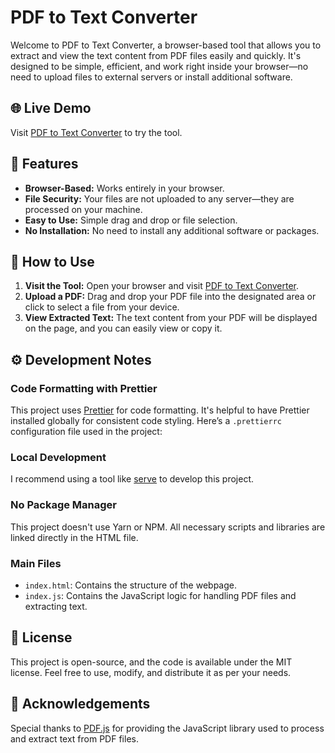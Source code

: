 # PDF to Text Converter

Welcome to PDF to Text Converter, a browser-based tool that allows you to extract and view the text content from PDF files easily and quickly. It's designed to be simple, efficient, and work right inside your browser—no need to upload files to external servers or install additional software.

## 🌐 Live Demo

Visit [PDF to Text Converter](https://pdf-to-text.elliotplant.com) to try the tool.

## 🚀 Features

- **Browser-Based:** Works entirely in your browser.
- **File Security:** Your files are not uploaded to any server—they are processed on your machine.
- **Easy to Use:** Simple drag and drop or file selection.
- **No Installation:** No need to install any additional software or packages.

## 📜 How to Use

1. **Visit the Tool:** Open your browser and visit [PDF to Text Converter](https://pdf-to-text.elliotplant.com).
2. **Upload a PDF:** Drag and drop your PDF file into the designated area or click to select a file from your device.
3. **View Extracted Text:** The text content from your PDF will be displayed on the page, and you can easily view or copy it.

## ⚙️ Development Notes

### Code Formatting with Prettier

This project uses [Prettier](https://prettier.io/) for code formatting. It's helpful to have Prettier installed globally for consistent code styling. Here’s a `.prettierrc` configuration file used in the project:

### Local Development

I recommend using a tool like [serve](https://www.npmjs.com/package/serve) to develop this project.

### No Package Manager

This project doesn't use Yarn or NPM. All necessary scripts and libraries are linked directly in the HTML file.

### Main Files

- `index.html`: Contains the structure of the webpage.
- `index.js`: Contains the JavaScript logic for handling PDF files and extracting text.

## 📄 License

This project is open-source, and the code is available under the MIT license. Feel free to use, modify, and distribute it as per your needs.

## 🙏 Acknowledgements

Special thanks to [PDF.js](https://mozilla.github.io/pdf.js/) for providing the JavaScript library used to process and extract text from PDF files.
